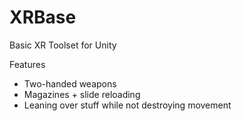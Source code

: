 # XRBase
Basic XR Toolset for Unity

Features
- Two-handed weapons
- Magazines + slide reloading
- Leaning over stuff while not destroying movement